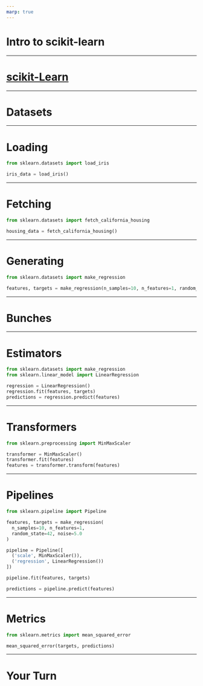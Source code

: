 ```yaml
---
marp: true
---
```


<style>
img[alt~="center"] {
  display: block;
  margin: 0 auto;
}
</style>

# Intro to scikit-learn

---

# [scikit-Learn](https://scikit-learn.org)

<!--
* Scikit-learn.org is the primary website for the scikit-learn project. Here you will find information pertaining to scikit-learn, including instructions on installation, documentation, and even the project source code.
* Let's take a few moments to look around the project website.

@Exercise (10 minutes) {
*Either navigate to scikit-learn.org on your own computer and present your computer screen to the students (recommended), or ask them to open their laptops to scikit-learn.org. Take the time to point out the following elements on the website:
  * The classification, regression, clustering, dimensionality reduction, model selection, and preprocessing sections on the main page. These represent core groupings of features provided by scikit-learn.
  * *The top-page navigation with links on how to install the toolkit, documentation, and examples.
  * *The banner on the upper right corner that says "Fork me on GitHub." This leads to the source code.
  * *When you click the 'Documentation' drop-down in the upper navigation, it tells you the current stable version and has a *link to 'All available versions.' Tell students to be sure to check the version of scikit-learn they're working with once they start the colab.
  * *The 'Examples' linked in the top navigation are not just API usage examples; they also contain some interesting machine learning insights.
}
Image Details:
* [introtoscikit1.png](http://www.google.com): Copyright Google  
-->

---

# Datasets

<!--
Scikit-learn comes with support for acquiring and generating datasets. The library even comes packaged with some datasets that are commonly used for exploring new models.
Let's look at some of the ways you can acquire data with scikit-learn.
-->

---

# Loading

```python
from sklearn.datasets import load_iris

iris_data = load_iris()
```

<!--
Scikit-learn has a few datasets that are installed alongside the library. To access these datasets, you can rely on load functions like the load_iris function shown in this example.
-->

---

# Fetching

```python
from sklearn.datasets import fetch_california_housing

housing_data = fetch_california_housing()
```


<!--
Some common datasets aren't installed alongside scikit-learn, but the library does know how to access them. For these datasets, we use 'fetch' functions, which pull the dataset down from the internet if necessary.

-->

---

# Generating


```python
from sklearn.datasets import make_regression

features, targets = make_regression(n_samples=10, n_features=1, random_state=42)
```

<!--
Finally, sometimes it makes more sense to generate a dataset from scratch. For this, we can use one of the many generator functions provided by scikit-learn.

-->

---

# Bunches

<!--
Bunch objects are scikit-learn objects that are often used to store datasets. If you find yourself using a load or fetch method, you'll likely encounter a Bunch object.
The lab for this lesson provides more details on Bunch objects and explores the data stored within them. You'll encounter data that is composed of named features, as well as target values paired with sets of features.

For the most part, we will convert scikit-learn Bunch objects into Pandas DataFrame objects or TensorFlow dataset objects. The aforementioned objects are more easily integrated with the methods and frameworks we will cover in this course. 
-->

---

# Estimators

```python
from sklearn.datasets import make_regression
from sklearn.linear_model import LinearRegression

regression = LinearRegression()
regression.fit(features, targets)
predictions = regression.predict(features)
```

<!--
Most of the models in scikit-learn are considered estimators. An estimator is expected to implement two methods: fit and predict.
* Fit is used to train the model. At a minimum, it is passed the feature data used to train the model. In supervised models, it is also passed the target data.
* Predict is used to get predictions from the model. This method is passed features and returns target predictions.


-->

---

# Transformers

```python
from sklearn.preprocessing import MinMaxScaler

transformer = MinMaxScaler()
transformer.fit(features)
features = transformer.transform(features)
```

<!--
In practice, it is rare that you will get perfectly clean data that is ready to feed into your model for training. Most of the time you will need to perform some type of cleaning on the data first.

Transformers implement fit and transform methods. The fit method calculates parameters necessary to perform the data transformation. Transform actually applies the transformation. There is a convenience fit_transform method that performs both fitting and transformation in one method call.

-->

---

# Pipelines
```python
from sklearn.pipeline import Pipeline

features, targets = make_regression(
  n_samples=10, n_features=1, 
  random_state=42, noise=5.0
)

pipeline = Pipeline([
  ('scale', MinMaxScaler()),
  ('regression', LinearRegression())
])

pipeline.fit(features, targets)

predictions = pipeline.predict(features)
```

<!--
It isn't a coincidence that transformers have fit and transform methods and that models have fit methods. The common interface across classes allows scikit-learn to create pipelines for data processing and model building.

A pipeline is simply a series of transformers, often with an estimator at the end.
-->

---

# Metrics

```python 
from sklearn.metrics import mean_squared_error

mean_squared_error(targets, predictions)
```

<!--
Scikit-learn also comes with many functions for measuring model performance in the metrics package.

In this case, we are calculating the mean squared error. (In the Introduction to Regression lesson, you saw L1, L2, and MSE.)
-->

---

# Your Turn

<!--
*It may be helpful to scroll through the lab associated with this unit and point out to the students the key ideas we covered here.*

-->
